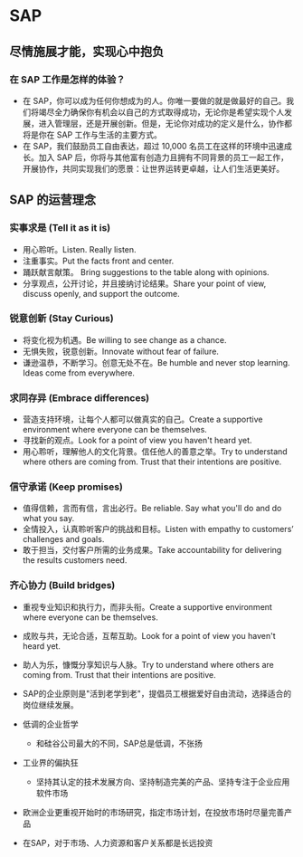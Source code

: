 # SAP
## 尽情施展才能，实现心中抱负
### 在 SAP 工作是怎样的体验？
* 在 SAP，你可以成为任何你想成为的人。你唯一要做的就是做最好的自己。我们将竭尽全力确保你有机会以自己的方式取得成功，无论你是希望实现个人发展，进入管理层，还是开展创新。但是，无论你对成功的定义是什么，协作都将是你在 SAP 工作与生活的主要方式。
* 在 SAP，我们鼓励员工自由表达，超过 10,000 名员工在这样的环境中迅速成长。加入 SAP 后，你将与其他富有创造力且拥有不同背景的员工一起工作，开展协作，共同实现我们的愿景：让世界运转更卓越，让人们生活更美好。

## SAP 的运营理念
### 实事求是 (Tell it as it is)
* 用心聆听。Listen. Really listen.
* 注重事实。Put the facts front and center.
* 踊跃献言献策。 Bring suggestions to the table along with opinions.
* 分享观点，公开讨论，并且接纳讨论结果。Share your point of view, discuss openly, and support the outcome.

### 锐意创新 (Stay Curious)
* 将变化视为机遇。Be willing to see change as a chance.
* 无惧失败，锐意创新。Innovate without fear of failure.
* 谦逊温恭，不断学习。创意无处不在。Be humble and never stop learning.  Ideas come from everywhere.

### 求同存异 (Embrace differences)
* 营造支持环境，让每个人都可以做真实的自己。Create a supportive environment where everyone can be themselves.
* 寻找新的观点。Look for a point of view you haven't heard yet.
* 用心聆听，理解他人的文化背景。信任他人的善意之举。Try to understand where others are coming from. Trust that their intentions are positive.

### 信守承诺 (Keep promises)
* 值得信赖，言而有信，言出必行。Be reliable. Say what you'll do and do what you say.
* 全情投入，认真聆听客户的挑战和目标。Listen with empathy to customers’ challenges and goals.
* 敢于担当，交付客户所需的业务成果。Take accountability for delivering the results customers need.

### 齐心协力 (Build bridges)
* 重视专业知识和执行力，而非头衔。Create a supportive environment where everyone can be themselves.
* 成败与共，无论合适，互帮互助。Look for a point of view you haven't heard yet.
* 助人为乐，慷慨分享知识与人脉。Try to understand where others are coming from. Trust that their intentions are positive.

* SAP的企业原则是"活到老学到老"，提倡员工根据爱好自由流动，选择适合的岗位继续发展。
* 低调的企业哲学
  * 和硅谷公司最大的不同，SAP总是低调，不张扬
* 工业界的偏执狂
  * 坚持其认定的技术发展方向、坚持制造完美的产品、坚持专注于企业应用软件市场
* 欧洲企业更重视开始时的市场研究，指定市场计划，在投放市场时尽量完善产品
* 在SAP，对于市场、人力资源和客户关系都是长远投资